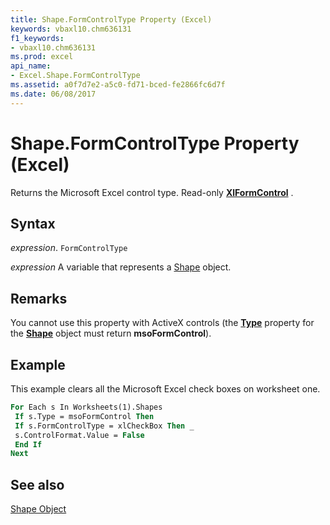 ```yaml
---
title: Shape.FormControlType Property (Excel)
keywords: vbaxl10.chm636131
f1_keywords:
- vbaxl10.chm636131
ms.prod: excel
api_name:
- Excel.Shape.FormControlType
ms.assetid: a0f7d7e2-a5c0-fd71-bced-fe2866fc6d7f
ms.date: 06/08/2017
---
```



# Shape.FormControlType Property (Excel)

Returns the Microsoft Excel control type. Read-only  **[XlFormControl](Excel.XlFormControl.md)** .


## Syntax

 _expression_. `FormControlType`

 _expression_ A variable that represents a [Shape](./Excel.Shape.md) object.


## Remarks

You cannot use this property with ActiveX controls (the  **[Type](Excel.Shape.Type.md)** property for the **[Shape](Excel.Shape.md)** object must return **msoFormControl**).


## Example

This example clears all the Microsoft Excel check boxes on worksheet one.


```vb
For Each s In Worksheets(1).Shapes 
 If s.Type = msoFormControl Then 
 If s.FormControlType = xlCheckBox Then _ 
 s.ControlFormat.Value = False 
 End If 
Next
```


## See also


[Shape Object](Excel.Shape.md)

